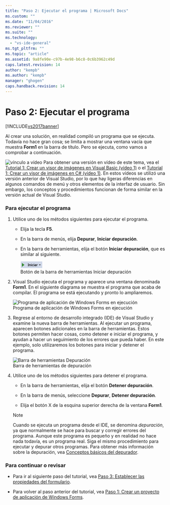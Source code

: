 ```yaml
---
title: "Paso 2: Ejecutar el programa | Microsoft Docs"
ms.custom: ""
ms.date: "11/04/2016"
ms.reviewer: ""
ms.suite: ""
ms.technology: 
  - "vs-ide-general"
ms.tgt_pltfrm: ""
ms.topic: "article"
ms.assetid: 9a8fe90e-c97b-4e98-b6c8-0c6b3962c49d
caps.latest.revision: 14
author: "kempb"
ms.author: "kempb"
manager: "ghogen"
caps.handback.revision: 14
---
```

# Paso 2: Ejecutar el programa
[!INCLUDE[vs2017banner](../code-quality/includes/vs2017banner.md)]

Al crear una solución, en realidad compiló un programa que se ejecuta.  Todavía no hace gran cosa; se limita a mostrar una ventana vacía que muestra **Form1** en la barra de título.  Pero se ejecuta, como vamos a comprobar a continuación.  
  
 ![vínculo a vídeo](~/data-tools/media/playvideo.gif "PlayVideo") Para obtener una versión en vídeo de este tema, vea el [Tutorial 1: Crear un visor de imágenes en Visual Basic \(vídeo 1\)](http://go.microsoft.com/fwlink/?LinkId=205209) o el [Tutorial 1: Crear un visor de imágenes en C\# \(vídeo 1\)](http://go.microsoft.com/fwlink/?LinkId=205199).  En estos vídeos se utilizó una versión anterior de Visual Studio, por lo que hay ligeras diferencias en algunos comandos de menú y otros elementos de la interfaz de usuario.  Sin embargo, los conceptos y procedimientos funcionan de forma similar en la versión actual de Visual Studio.  
  
### Para ejecutar el programa  
  
1.  Utilice uno de los métodos siguientes para ejecutar el programa.  
  
    -   Elija la tecla **F5**.  
  
    -   En la barra de menús, elija **Depurar**, **Iniciar depuración**.  
  
    -   En la barra de herramientas, elija el botón **Iniciar depuración**, que es similar al siguiente.  
  
         ![Botón de la barra de herramientas Iniciar depuración](../ide/media/express_icondebug.png "Express\_IconDebug")  
Botón de la barra de herramientas Iniciar depuración  
  
2.  Visual Studio ejecuta el programa y aparece una ventana denominada **Form1**.  En el siguiente diagrama se muestra el programa que acaba de compilar.  El programa se está ejecutando y pronto lo ampliaremos.  
  
     ![Programa de aplicación de Windows Forms en ejecución](~/ide/media/express_firstrun.png "Express\_FirstRun")  
Programa de aplicación de Windows Forms en ejecución  
  
3.  Regrese al entorno de desarrollo integrado \(IDE\) de Visual Studio y examine la nueva barra de herramientas.  Al ejecutar un programa, aparecen botones adicionales en la barra de herramientas.  Estos botones permiten hacer cosas, como detener e iniciar el programa, y ayudan a hacer un seguimiento de los errores que pueda haber.  En este ejemplo, solo utilizaremos los botones para iniciar y detener el programa.  
  
     ![Barra de herramientas Depuración](~/ide/media/express_debugtoolbar.png "Express\_DebugToolbar")  
Barra de herramientas de depuración  
  
4.  Utilice uno de los métodos siguientes para detener el programa.  
  
    -   En la barra de herramientas, elija el botón **Detener depuración**.  
  
    -   En la barra de menús, seleccione **Depurar**, **Detener depuración**.  
  
    -   Elija el botón X de la esquina superior derecha de la ventana **Form1**.  
  
    > [!NOTE]
    >  Cuando se ejecuta un programa desde el IDE, se denomina *depuración*, ya que normalmente se hace para buscar y corregir errores del programa.  Aunque este programa es pequeño y en realidad no hace nada todavía, es un programa real.  Siga el mismo procedimiento para ejecutar y depurar otros programas.  Para obtener más información sobre la depuración, vea [Conceptos básicos del depurador](../debugger/debugger-basics.md).  
  
### Para continuar o revisar  
  
-   Para ir al siguiente paso del tutorial, vea [Paso 3: Establecer las propiedades del formulario](../ide/step-3-set-your-form-properties.md).  
  
-   Para volver al paso anterior del tutorial, vea [Paso 1: Crear un proyecto de aplicación de Windows Forms](../ide/step-1-create-a-windows-forms-application-project.md).